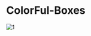 # ColorFul-Boxes
![1](https://user-images.githubusercontent.com/71942478/209667504-0ef70274-e772-4aeb-9590-f8cfee2eb6ce.png)
